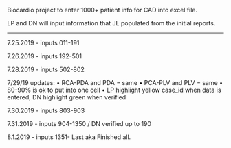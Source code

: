 Biocardio project to enter 1000+ patient info for CAD into excel file.

LP and DN will input information that JL populated from the initial reports.

----
7.25.2019 - inputs 011-191

7.26.2019 - inputs 192-501

7.28.2019 - inputs 502-802

7/29/19 updates:
•	RCA-PDA and PDA = same
•	PCA-PLV and PLV = same
•	80-90% is ok to put into one cell
•	LP highlight yellow case_id when data is entered, DN highlight green when verified

7.30.2019 - inputs 803-903

7.31.2019 - inputs 904-1350 / DN verified up to 190

8.1.2019 - inputs 1351- Last aka Finished all.
